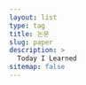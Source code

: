 ```yaml
---
layout: list
type: tag
title: 논문
slug: paper
description: >
  Today I Learned
sitemap: false
---
```

